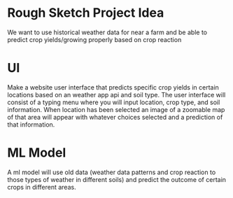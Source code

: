 
# Rough Sketch Project Idea
We want to use historical weather data for near a farm and be able to predict crop yields/growing properly based on crop reaction

# UI
Make a website user interface that predicts specific crop yields in certain locations based on an weather app api and soil type. The user interface will consist of a typing menu where you will input location, crop type, and soil information. When location has been selected an image of a zoomable map of that area will appear with whatever choices selected and a prediction of that information.

# ML Model
A ml model will use old data (weather data patterns and crop reaction to those types of weather in different soils) and predict the outcome of certain crops in different areas.

